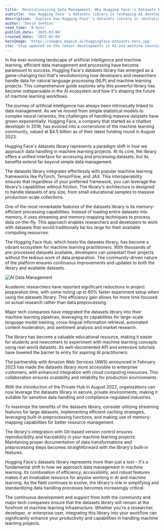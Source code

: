 ```yaml
---
title: 'Revolutionizing Data Management: Why Hugging Face''s Datasets Library is Transforming NLP and Machine Learning'
subtitle: 'How Hugging Face''s datasets library is reshaping AI development with efficient data handling'
description: 'Explore how Hugging Face''s datasets library is revolutionizing data management in AI and machine learning. Learn about its memory-efficient processing, seamless framework integration, and impact on research and industry applications. Discover why this tool has become essential for modern machine learning workflows.'
author: 'David Jenkins'
read_time: '8 mins'
publish_date: '2025-03-04'
created_date: '2025-03-04'
heroImage: 'https://images.magick.ai/huggingface-datasets-hero.jpg'
cta: 'Stay updated on the latest developments in AI and machine learning - follow us on LinkedIn for exclusive insights and expert analysis on groundbreaking tools like Hugging Face''s datasets library.'
---
```


In the ever-evolving landscape of artificial intelligence and machine learning, efficient data management and processing have become paramount to success. Hugging Face's datasets library has emerged as a game-changing tool that's revolutionizing how developers and researchers handle data for natural language processing (NLP) and machine learning projects. This comprehensive guide explores why this powerful library has become indispensable in the AI ecosystem and how it's shaping the future of machine learning workflows.

The journey of artificial intelligence has always been intrinsically linked to data management. As we've moved from simple statistical models to complex neural networks, the challenges of handling massive datasets have grown exponentially. Hugging Face, a company that started as a chatbot developer in 2016, has evolved into a cornerstone of the machine learning community, valued at $4.5 billion as of their latest funding round in August 2023.

Hugging Face's datasets library represents a paradigm shift in how we approach data handling in machine learning projects. At its core, the library offers a unified interface for accessing and processing datasets, but its benefits extend far beyond simple data management.

The datasets library integrates effortlessly with popular machine learning frameworks like PyTorch, TensorFlow, and JAX. This interoperability ensures that regardless of your preferred framework, you can leverage the library's capabilities without friction. The library's architecture is designed to handle datasets of any size, from small educational samples to massive production-scale collections.

One of the most remarkable features of the datasets library is its memory-efficient processing capabilities. Instead of loading entire datasets into memory, it uses streaming and memory-mapping techniques to process data on-the-fly. This approach enables researchers and developers to work with datasets that would traditionally be too large for their available computing resources.

The Hugging Face Hub, which hosts the datasets library, has become a vibrant ecosystem for machine learning practitioners. With thousands of pre-processed datasets available, developers can jumpstart their projects without the tedious work of data preparation. The community-driven nature of the platform ensures continuous improvements and updates to both the library and available datasets.

![AI Data Management](https://i.magick.ai/PIXE/1738406181100_magick_img.webp)

Academic researchers have reported significant reductions in project preparation time, with some noting up to 60% faster experiment setup when using the datasets library. This efficiency gain allows for more time focused on actual research rather than data preprocessing.

Major tech companies have integrated the datasets library into their machine learning pipelines, leveraging its capabilities for large-scale language model training, cross-lingual information retrieval, automated content moderation, and sentiment analysis and market research.

The library has become a valuable educational resource, making it easier for students and newcomers to experiment with machine learning concepts using real-world datasets. Its well-documented API and extensive tutorials have lowered the barrier to entry for aspiring AI practitioners.

The partnership with Amazon Web Services (AWS) announced in February 2023 has made the datasets library more accessible to enterprise customers, with enhanced integration with cloud computing resources. This collaboration ensures scalability and reliability for production environments.

With the introduction of the Private Hub in August 2022, organizations can now leverage the datasets library in secure, private environments, making it suitable for sensitive data handling and compliance-regulated industries.

To maximize the benefits of the datasets library, consider utilizing streaming features for large datasets, implementing efficient caching strategies, leveraging built-in preprocessing functions, and making use of memory-mapping capabilities for better resource management.

The library's integration with Git-based version control ensures reproducibility and traceability in your machine learning projects. Maintaining proper documentation of data transformations and preprocessing steps becomes straightforward with the library's built-in features.

Hugging Face's datasets library represents more than just a tool – it's a fundamental shift in how we approach data management in machine learning. Its combination of efficiency, accessibility, and robust features makes it an invaluable resource for anyone working in AI and machine learning. As the field continues to evolve, the library's role in simplifying and standardizing data handling processes becomes increasingly critical.

The continuous development and support from both the community and major tech companies ensure that the datasets library will remain at the forefront of machine learning infrastructure. Whether you're a researcher, developer, or enterprise user, integrating this library into your workflow can significantly enhance your productivity and capabilities in handling machine learning projects.